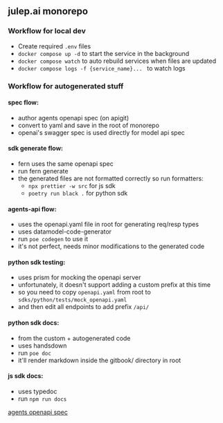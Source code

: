 ## julep.ai monorepo

### Workflow for local dev

- Create required `.env` files
- `docker compose up -d` to start the service in the background
- `docker compose watch` to auto rebuild services when files are updated
- `docker compose logs -f {service_name}... ` to watch logs

### Workflow for autogenerated stuff

#### spec flow:
- author agents openapi spec (on apigit)
- convert to yaml and save in the root of monorepo
- openai's swagger spec is used directly for model api spec

#### sdk generate flow:
- fern uses the same openapi spec
- run fern generate
- the generated files are not formatted correctly so run formatters:
  + `npx prettier -w src` for js sdk
  + `poetry run black .` for python sdk

#### agents-api flow:
- uses the openapi.yaml file in root for generating req/resp types
- uses datamodel-code-generator
- run `poe codegen` to use it
- it's not perfect, needs minor modifications to the generated code

#### python sdk testing:
- uses prism for mocking the openapi server
- unfortunately, it doesn't support adding a custom prefix at this time
- so you need to copy `openapi.yaml` from root to `sdks/python/tests/mock_openapi.yaml`
- and then edit all endpoints to add prefix `/api/`

#### python sdk docs:
- from the custom + autogenerated code
- uses handsdown
- run `poe doc`
- it'll render markdown inside the gitbook/ directory in root

#### js sdk docs:
- uses typedoc
- run `npm run docs`

[agents openapi spec](https://github.com/julep-ai/monorepo/blob/main/openapi.yaml)
